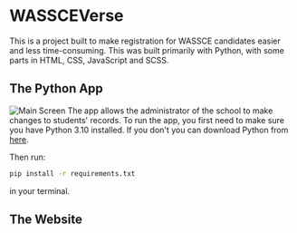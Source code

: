 # WASSCEVerse

This is a project built to make registration for WASSCE candidates easier and less time-consuming. This was built primarily with Python, with some parts in HTML, CSS, JavaScript and SCSS.

## The Python App

![Main Screen](https://doc-08-b0-docs.googleusercontent.com/docs/securesc/alb7ppu7mqloo19scc4s5p2bcsradhqa/k01aharjbk55vrfsmf8j558igbivuar4/1650055350000/15797250879813596489/15797250879813596489/13hadiQlHZ7hkRYXvp-2HUhKihe5aNc-f?e=download&ax=ACxEAsZgxrihTgqOL3S-cxZDD78ITyulLGRaTJ2UZBz5iwo0T2NvxmYv1mhdFGs8aDXS_u6CN2EG0Ie1sRVjT4uZMM1WbbsodJgJZ48-ug632oKNo2-6e2WwvwriTpfidFKXlAHji4_Gx1FI0o24mpPeSuauLX3HsRb0i2AhTzkeyr5Ph5dD3o5_KKy2LaphBj2TAO_LfQYFCjUJAbJ028h2ge8A1G-nXsPDHl0fAYv1c5aSo-L3-rfertJLLk-Z9O42bXnpdpOpcElCQPo9_JGnYaVW7Rowt80KIZsWR2ZJeHpKK-Z74u7pKL3QBUuTg6bHyHAelRGKiqmaajxoJCw1cX89cFmtOStcdlZRAZ0aLx4RA_ByDFzxD-A-y-QLI0JRrPSTv625CF9xh5MnSugbrZTRPp6WK3V_-9X_qzU0i8YJvvttoRMWaitl99NBcVHWIorWYiwFQRNrg2A7w0FUsjvvI1nTl6g1UL8KRNKgUlqiow9VLK5IKvXfFql7x3v_3ZXjcipq_1YoOBvO9SODehvZNK884QcOKYjRzdqvHfxjc62RqE8cfIitYTGRZpj1ES2a5_cQYxe2eWuVIDHAUxoR8IGI7xztZKGnNy_IODmADVkkpI24CEkrmdpym_8UG4E417UrfAhu0YqtEfx9EasPYgPzj6Cy8-7bPDCLGrZlvmoZnfHWPsCssrPJgwJ_6NcJrdLDmOP4lw&authuser=0&nonce=37ho9p23n2a92&user=15797250879813596489&hash=u9ked3vgmgumrujujs96ma1v4cbnkekf)
The app allows the administrator of the school to make changes to students' records.
To run the app, you first need to make sure you have Python 3.10 installed. If you don't you can download Python from [here](https://www.python.org/downloads/release/python-3102/).

Then run:

```bash
pip install -r requirements.txt
```

in your terminal.

## The Website
